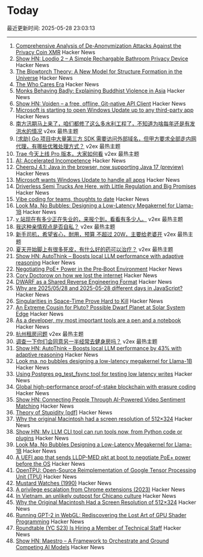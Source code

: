# Today

最近更新时间: 2025-05-28 23:03:13

--- 
1. [Comprehensive Analysis of De-Anonymization Attacks Against the Privacy Coin XMR](https://monero.forex/is-monero-totally-private-a-comprehensive-analysis-of-de-anonymization-attacks-against-the-privacy-coin/) Hacker News
2. [Show HN: Loodio 2 – A Simple Rechargable Bathroom Privacy Device](https://loodio.com/) Hacker News
3. [The Blowtorch Theory: A New Model for Structure Formation in the Universe](https://theeggandtherock.com/p/the-blowtorch-theory-a-new-model) Hacker News
4. [The Who Cares Era](https://dansinker.com/posts/2025-05-23-who-cares/) Hacker News
5. [Monks Behaving Badly: Explaining Buddhist Violence in Asia](https://direct.mit.edu/isec/article/49/4/119/130813/Monks-Behaving-Badly-Explaining-Buddhist-Violence) Hacker News
6. [Show HN: Voiden – a free, offline, Git-native API Client](https://voiden.md) Hacker News
7. [Microsoft is starting to open Windows Update up to any third-party app](https://www.theverge.com/news/675446/microsoft-windows-update-all-apps-orchestration-platform) Hacker News
8. [南方汛期马上来了，咱们都修了这么多水利工程了，不知道为啥每年还是有发洪水的情况](https://www.v2ex.com/t/1134848) v2ex 最热主题
9. [[求助] Go 项目中大量第三方 SDK 需要访问外部域名，但甲方要求全部走内网代理，有哪些优雅处理方式？](https://www.v2ex.com/t/1134781) v2ex 最热主题
10. [Trae 今天上线 Pro 版本，大家如何看](https://www.v2ex.com/t/1134768) v2ex 最热主题
11. [AI: Accelerated Incompetence](https://www.slater.dev/accelerated-incompetence/) Hacker News
12. [CheerpJ 4.1: Java in the browser, now supporting Java 17 (preview)](https://labs.leaningtech.com/blog/cheerpj-4.1) Hacker News
13. [Microsoft wants Windows Update to handle all apps](https://www.theverge.com/news/675446/microsoft-windows-update-all-apps-orchestration-platform) Hacker News
14. [Driverless Semi Trucks Are Here, with Little Regulation and Big Promises](https://www.nytimes.com/2025/05/27/business/driverless-semi-trucks-aurora-innovation.html) Hacker News
15. [Vibe coding for teams, thoughts to date](https://laughingmeme.org//2025/05/25/vibe-coding-for-teams.html) Hacker News
16. [Look Ma, No Bubbles: Designing a Low-Latency Megakernel for Llama-1B](https://hazyresearch.stanford.edu/blog/2025-05-27-no-bubbles) Hacker News
17. [v 站现在有多少正在失业的，来报个到，看看有多少人。](https://www.v2ex.com/t/1134828) v2ex 最热主题
18. [我这种亲情观点是否自私？](https://www.v2ex.com/t/1134811) v2ex 最热主题
19. [新手司机，希望省心，耐用，预算 不超过 20W，主要给老婆开](https://www.v2ex.com/t/1134806) v2ex 最热主题
20. [夏天开始脚上有很多死皮，有什么好的药可以治疗？](https://www.v2ex.com/t/1134780) v2ex 最热主题
21. [Show HN: AutoThink – Boosts local LLM performance with adaptive reasoning](https://news.ycombinator.com/item?id=44112326) Hacker News
22. [Negotiating PoE+ Power in the Pre‑Boot Environment](https://roderickkhan.com/posts/2025-05-16-poe-uefi-solution) Hacker News
23. [Cory Doctorow on how we lost the internet](https://lwn.net/SubscriberLink/1021871/4bec46993258f6b7/) Hacker News
24. [DWARF as a Shared Reverse Engineering Format](https://lief.re/blog/2025-05-27-dwarf-editor/) Hacker News
25. [Why are 2025/05/28 and 2025-05-28 different days in JavaScript?](https://brandondong.github.io/blog/javascript_dates/) Hacker News
26. [Singularities in Space-Time Prove Hard to Kill](https://www.quantamagazine.org/singularities-in-space-time-prove-hard-to-kill-20250527/) Hacker News
27. [An Extreme Cousin for Pluto? Possible Dwarf Planet at Solar System Edge](https://www.ias.edu/news/extreme-cousin-pluto-possible-dwarf-planet-discovered-solar-systems-edge) Hacker News
28. [As a developer, my most important tools are a pen and a notebook](https://hamatti.org/posts/as-a-developer-my-most-important-tools-are-a-pen-and-a-notebook/) Hacker News
29. [杭州租房问题](https://www.v2ex.com/t/1134769) v2ex 最热主题
30. [调查一下你们会同意另一半经常去健身房吗？](https://www.v2ex.com/t/1134771) v2ex 最热主题
31. [Show HN: AutoThink – Boosts local LLM performance by 43% with adaptive reasoning](https://news.ycombinator.com/item?id=44112326) Hacker News
32. [Look ma, no bubbles designing a low-latency megakernel for Llama-1B](https://hazyresearch.stanford.edu/blog/2025-05-27-no-bubbles) Hacker News
33. [Using Postgres pg_test_fsync tool for testing low latency writes](https://tanelpoder.com/posts/using-pg-test-fsync-for-testing-low-latency-writes/) Hacker News
34. [Global high-performance proof-of-stake blockchain with erasure coding](https://github.com/qkniep/alpenglow) Hacker News
35. [Show HN: Connecting People Through AI-Powered Video Sentiment Matching](https://www.loom.com/share/9b7618a67e7347d9a7a539e89327cc77?sid=26adde55-432c-4cec-a7dd-f2ffad134161) Hacker News
36. [Theory of Stupidity [pdf]](https://www.onthewing.org/user/Bonhoeffer%20-%20Theory%20of%20Stupidity.pdf) Hacker News
37. [Why the original Macintosh had a screen resolution of 512×324](https://512pixels.net/2025/05/original-macintosh-resolution/) Hacker News
38. [Show HN: My LLM CLI tool can run tools now, from Python code or plugins](https://simonwillison.net/2025/May/27/llm-tools/) Hacker News
39. [Look Ma, No Bubbles Designing a Low-Latency Megakernel for Llama-1B](https://hazyresearch.stanford.edu/blog/2025-05-27-no-bubbles) Hacker News
40. [A UEFI app that sends LLDP-MED pkt at boot to negotiate PoE+ power before the OS](https://roderickkhan.com/posts/2025-05-16-poe-uefi-solution) Hacker News
41. [OpenTPU: Open-Source Reimplementation of Google Tensor Processing Unit (TPU)](https://github.com/UCSBarchlab/OpenTPU) Hacker News
42. [Mustard Watches (1990)](https://girard.perso.math.cnrs.fr/mustard/article.html) Hacker News
43. [A privilege escalation from Chrome extensions (2023)](https://0x44.xyz/blog/cve-2023-4369/) Hacker News
44. [In Vietnam, an unlikely outpost for Chicano culture](https://www.latimes.com/world-nation/story/2025-05-27/chicano-culture-vietnam) Hacker News
45. [Why the Original Macintosh Had a Screen Resolution of 512×324](https://512pixels.net/2025/05/original-macintosh-resolution/) Hacker News
46. [Running GPT-2 in WebGL: Rediscovering the Lost Art of GPU Shader Programming](https://nathan.rs/posts/gpu-shader-programming/) Hacker News
47. [Roundtable (YC S23) Is Hiring a Member of Technical Staff](https://www.ycombinator.com/companies/roundtable/jobs/ZTZHEbb-member-of-technical-staff) Hacker News
48. [Show HN: Maestro – A Framework to Orchestrate and Ground Competing AI Models](https://news.ycombinator.com/item?id=44109664) Hacker News
